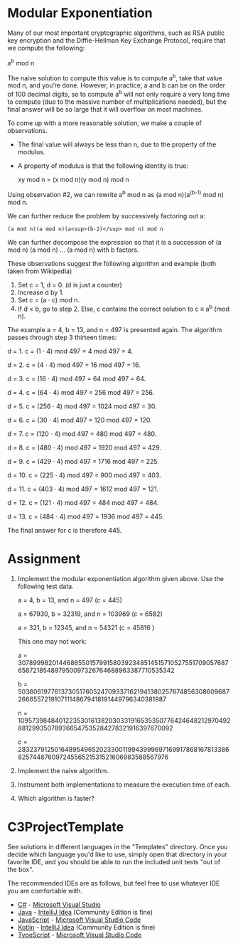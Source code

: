 # Modular Exponentiation

Many of our most important cryptographic algorithms, such as RSA public key encryption and the Diffie-Hellman Key Exchange Protocol, require that we compute the following:

a<sup>b</sup> mod n

The naive solution to compute this value is to compute a<sup>b</sup>, take that value mod n, and you’re done. However, in practice, a and b can be on the order of 100 decimal digits, so to compute a<sup>b</sup> will not only require a very long time to compute (due to the massive number of multiplications needed), but the final answer will be so large that it will overflow on most machines. 

To come up with a more reasonable solution, we make a couple of observations.

- The final value will always be less than n, due to the property of the modulus.
- A property of modulus is that the following identity is true:

	xy mod n = (x mod n)(y mod n) mod n


Using observation #2, we can rewrite a<sup>b</sup> mod n as (a mod n)(a<sup>(b-1)</sup> mod n) mod n.

We can further reduce the problem by successively factoring out a:

	(a mod n)(a mod n)(a<sup>(b-2)</sup> mod n) mod n

We can further decompose the expression so that it is a succession of (a mod n) (a mod n) ... (a mod n) with b factors.

These observations suggest the following algorithm and example (both taken from Wikipedia)

1. Set c = 1, d = 0. (d is just a counter)
2. Increase d by 1.
3. Set c = (a ⋅ c) mod n.
4. If d < b, go to step 2. Else, c contains the correct solution to c ≡ a<sup>b</sup> (mod n).

The example a = 4, b = 13, and n = 497 is presented again. The algorithm passes through step 3 thirteen times:

d = 1. c = (1 ⋅ 4) mod 497 = 4 mod 497 = 4.

d = 2. c = (4 ⋅ 4) mod 497 = 16 mod 497 = 16.

d = 3. c = (16 ⋅ 4) mod 497 = 64 mod 497 = 64.

d = 4. c = (64 ⋅ 4) mod 497 = 256 mod 497 = 256.

d = 5. c = (256 ⋅ 4) mod 497 = 1024 mod 497 = 30.

d = 6. c = (30 ⋅ 4) mod 497 = 120 mod 497 = 120.

d = 7. c = (120 ⋅ 4) mod 497 = 480 mod 497 = 480.

d = 8. c = (480 ⋅ 4) mod 497 = 1920 mod 497 = 429.

d = 9. c = (429 ⋅ 4) mod 497 = 1716 mod 497 = 225.

d = 10. c = (225 ⋅ 4) mod 497 = 900 mod 497 = 403.

d = 11. c = (403 ⋅ 4) mod 497 = 1612 mod 497 = 121.

d = 12. c = (121 ⋅ 4) mod 497 = 484 mod 497 = 484.

d = 13. c = (484 ⋅ 4) mod 497 = 1936 mod 497 = 445.

The final answer for c is therefore 445.

# Assignment

1. Implement the modular exponentiation algorithm given above. Use the following test data.

    a = 4, b = 13, and n = 497 (c = 445)


    a = 67930, b = 32319, and n = 103969 (c = 6582)


    a = 321, b = 12345, and n = 54321 (c = 45816 )


    This one may not work: 

    a = 3078999820144686550157991580392348514515710527551709057687658721854897950097326764688963387710535342
    
    b = 5036061977613730517605247093371621941380257674856308609687266655721910711148679418191449796340381987

    n = 1095739848401223530161382030331916535350776424648212970492881299350789366547535284278321916397670092

    c = 283237912501648954965202330011994399969716991786816781338682574487609724556521531521606983588567976

 
2. Implement the naive algorithm.

3. Instrument both implementations to measure the execution time of each.

4. Which algorithm is faster? 



# C3ProjectTemplate

See solutions in different languages in the "Templates" directory. Once you decide which language you'd like to use,
simply open that directory in your favorite IDE, and you should be able to run the included unit tests "out of the box".

The recommended IDEs are as follows, but feel free to use whatever IDE you are comfortable with.

-   [C#](Templates/C#) - [Microsoft Visual Studio](https://visualstudio.microsoft.com/vs/community/)
-   [Java](Templates/Java) - [IntelliJ Idea](https://www.jetbrains.com/idea/download) (Community Edition is fine)
-   [JavaScript](Templates/JavaScript) - [Microsoft Visual Studio Code](https://code.visualstudio.com/)
-   [Kotlin](Templates/Kotlin) - [IntelliJ Idea](https://www.jetbrains.com/idea/download) (Community Edition is fine)
-   [TypeScript](Templates/TypeScript) - [Microsoft Visual Studio Code](https://code.visualstudio.com/)

